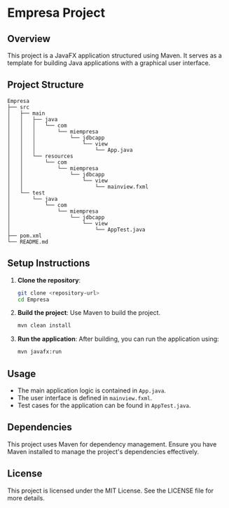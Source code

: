 # Empresa Project

## Overview
This project is a JavaFX application structured using Maven. It serves as a template for building Java applications with a graphical user interface.

## Project Structure
```
Empresa
├── src
│   ├── main
│   │   ├── java
│   │   │   └── com
│   │   │       └── miempresa
│   │   │           └── jdbcapp
│   │   │               └── view
│   │   │                   └── App.java
│   │   └── resources
│   │       └── com
│   │           └── miempresa
│   │               └── jdbcapp
│   │                   └── view
│   │                       └── mainview.fxml
│   └── test
│       └── java
│           └── com
│               └── miempresa
│                   └── jdbcapp
│                       └── view
│                           └── AppTest.java
├── pom.xml
└── README.md
```

## Setup Instructions
1. **Clone the repository**: 
   ```bash
   git clone <repository-url>
   cd Empresa
   ```

2. **Build the project**: 
   Use Maven to build the project.
   ```bash
   mvn clean install
   ```

3. **Run the application**: 
   After building, you can run the application using:
   ```bash
   mvn javafx:run
   ```

## Usage
- The main application logic is contained in `App.java`.
- The user interface is defined in `mainview.fxml`.
- Test cases for the application can be found in `AppTest.java`.

## Dependencies
This project uses Maven for dependency management. Ensure you have Maven installed to manage the project's dependencies effectively.

## License
This project is licensed under the MIT License. See the LICENSE file for more details.